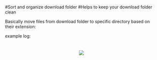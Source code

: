 #Sort and organize download folder
#Helps to keep your download folder clean

Basically move files from download folder to specific directory based on their extension:

example log: 
<h1 align="center">
  <img src="https://i.imgur.com/LCBhipV.png">
</h1>